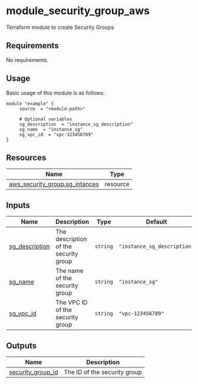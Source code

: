 # module_security_group_aws
Terraform module to create Security Groups

<!-- BEGIN_AUTOMATED_TF_DOCS_BLOCK -->
## Requirements

No requirements.
## Usage
Basic usage of this module is as follows:
```hcl
module "example" {
	 source  = "<module-path>"

	 # Optional variables
	 sg_description  = "instance_sg_description"
	 sg_name  = "instance_sg"
	 sg_vpc_id  = "vpc-123456789"
}
```
## Resources

| Name | Type |
|------|------|
| [aws_security_group.sg_intances](https://registry.terraform.io/providers/hashicorp/aws/latest/docs/resources/security_group) | resource |
## Inputs

| Name | Description | Type | Default | Required |
|------|-------------|------|---------|:--------:|
| <a name="input_sg_description"></a> [sg\_description](#input\_sg\_description) | The description of the security group | `string` | `"instance_sg_description"` | no |
| <a name="input_sg_name"></a> [sg\_name](#input\_sg\_name) | The name of the security group | `string` | `"instance_sg"` | no |
| <a name="input_sg_vpc_id"></a> [sg\_vpc\_id](#input\_sg\_vpc\_id) | The VPC ID of the security group | `string` | `"vpc-123456789"` | no |
## Outputs

| Name | Description |
|------|-------------|
| <a name="output_security_group_id"></a> [security\_group\_id](#output\_security\_group\_id) | The ID of the security group |
<!-- END_AUTOMATED_TF_DOCS_BLOCK -->